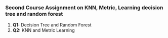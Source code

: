 ### Second Course Assignment on KNN,  Metric, Learning decision tree and random forest

1. **Q1:** Decision Tree and Random Forest
2. **Q2:** KNN and Metric Learning
